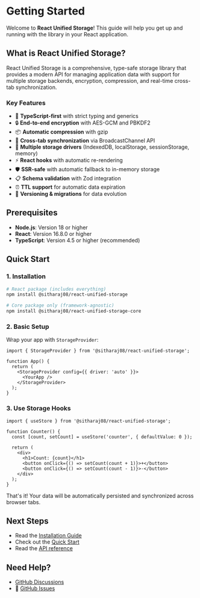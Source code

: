 # Getting Started

Welcome to **React Unified Storage**! This guide will help you get up and running with the library in your React application.

## What is React Unified Storage?

React Unified Storage is a comprehensive, type-safe storage library that provides a modern API for managing application data with support for multiple storage backends, encryption, compression, and real-time cross-tab synchronization.

### Key Features

- 🚀 **TypeScript-first** with strict typing and generics
- 🔒 **End-to-end encryption** with AES-GCM and PBKDF2
- 📦 **Automatic compression** with gzip
- 🔄 **Cross-tab synchronization** via BroadcastChannel API
- 💾 **Multiple storage drivers** (IndexedDB, localStorage, sessionStorage, memory)
- ⚡ **React hooks** with automatic re-rendering
- 🛡️ **SSR-safe** with automatic fallback to in-memory storage
- 📋 **Schema validation** with Zod integration
- ⏰ **TTL support** for automatic data expiration
- 🔄 **Versioning & migrations** for data evolution

## Prerequisites

- **Node.js**: Version 18 or higher
- **React**: Version 16.8.0 or higher
- **TypeScript**: Version 4.5 or higher (recommended)

## Quick Start

### 1. Installation

```bash
# React package (includes everything)
npm install @sitharaj08/react-unified-storage

# Core package only (framework-agnostic)
npm install @sitharaj08/react-unified-storage-core
```

### 2. Basic Setup

Wrap your app with `StorageProvider`:

```tsx
import { StorageProvider } from '@sitharaj08/react-unified-storage';

function App() {
  return (
    <StorageProvider config={{ driver: 'auto' }}>
      <YourApp />
    </StorageProvider>
  );
}
```

### 3. Use Storage Hooks

```tsx
import { useStore } from '@sitharaj08/react-unified-storage';

function Counter() {
  const [count, setCount] = useStore('counter', { defaultValue: 0 });

  return (
    <div>
      <h1>Count: {count}</h1>
      <button onClick={() => setCount(count + 1)}>+</button>
      <button onClick={() => setCount(count - 1)}>-</button>
    </div>
  );
}
```

That's it! Your data will be automatically persisted and synchronized across browser tabs.

## Next Steps

- Read the [Installation Guide](./installation.md)
- Check out the [Quick Start](./quick-start.md)
- Read the [API reference](./api/core-api.md)

## Need Help?

-  [GitHub Discussions](https://github.com/sitharaj88/react-unified-storage/discussions)
- 🐛 [GitHub Issues](https://github.com/sitharaj88/react-unified-storage/issues)